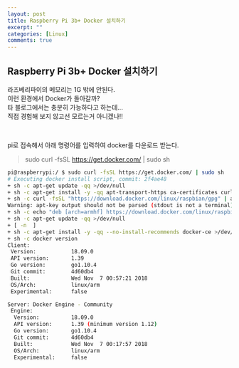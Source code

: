```yaml
---
layout: post
title: Raspberry Pi 3b+ Docker 설치하기
excerpt: ""
categories: [Linux]
comments: true
---
```


## Raspberry Pi 3b+ Docker 설치하기

라즈베리파이의 메모리는 1G 밖에 안된다.  
이런 환경에서 Docker가 돌아갈까?  
타 블로그에서는 충분히 가능하다고 하는데...  
직접 경험해 보지 않고선 모르는거 아니겠나!!  

<br/>

pi로 접속해서 아래 명령어를 입력하여 docker를 다운로드 받는다.
>sudo curl -fsSL https://get.docker.com/ | sudo sh

```bash
pi@raspberrypi:/ $ sudo curl -fsSL https://get.docker.com/ | sudo sh
# Executing docker install script, commit: 2f4ae48
+ sh -c apt-get update -qq >/dev/null
+ sh -c apt-get install -y -qq apt-transport-https ca-certificates curl >/dev/null
+ sh -c curl -fsSL "https://download.docker.com/linux/raspbian/gpg" | apt-key add -qq - >/dev/null
Warning: apt-key output should not be parsed (stdout is not a terminal)
+ sh -c echo "deb [arch=armhf] https://download.docker.com/linux/raspbian stretch stable" > /etc/apt/sources.list.d/docker.list
+ sh -c apt-get update -qq >/dev/null
+ [ -n  ]
+ sh -c apt-get install -y -qq --no-install-recommends docker-ce >/dev/null
+ sh -c docker version
Client:
 Version:           18.09.0
 API version:       1.39
 Go version:        go1.10.4
 Git commit:        4d60db4
 Built:             Wed Nov  7 00:57:21 2018
 OS/Arch:           linux/arm
 Experimental:      false

Server: Docker Engine - Community
 Engine:
  Version:          18.09.0
  API version:      1.39 (minimum version 1.12)
  Go version:       go1.10.4
  Git commit:       4d60db4
  Built:            Wed Nov  7 00:17:57 2018
  OS/Arch:          linux/arm
  Experimental:     false

```